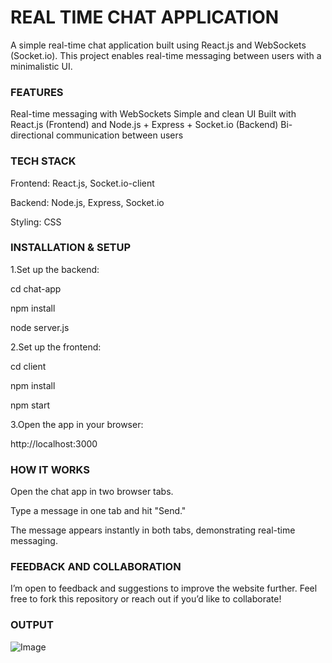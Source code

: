 # REAL TIME CHAT APPLICATION

A simple real-time chat application built using React.js and WebSockets (Socket.io). This project enables real-time messaging between users with a minimalistic UI.

### FEATURES

Real-time messaging with WebSockets
Simple and clean UI
Built with React.js (Frontend) and Node.js + Express + Socket.io (Backend)
Bi-directional communication between users

### TECH STACK

Frontend: React.js, Socket.io-client

Backend: Node.js, Express, Socket.io

Styling: CSS

### INSTALLATION & SETUP

1.Set up the backend:

cd chat-app

npm install

node server.js

2.Set up the frontend:

cd client

npm install

npm start

3.Open the app in your browser:

http://localhost:3000

### HOW IT WORKS

Open the chat app in two browser tabs.

Type a message in one tab and hit "Send."

The message appears instantly in both tabs, demonstrating real-time messaging.

### FEEDBACK AND COLLABORATION

I’m open to feedback and suggestions to improve the website further. Feel free to fork this repository or reach out if you’d like to collaborate!

### OUTPUT

![Image](https://github.com/user-attachments/assets/b0651b0f-74a7-46b2-83c9-5d75201436bd)
